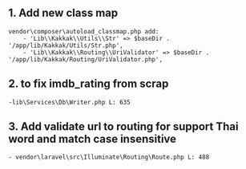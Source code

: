 ## 1. Add new class map
    vendor\composer\autoload_classmap.php add:
        - 'Lib\\Kakkak\\Utils\\Str' => $baseDir . '/app/lib/Kakkak/Utils/Str.php',
        - 'Lib\\Kakkak\\Routing\\UriValidator' => $baseDir . '/app/lib/Kakkak/Routing/UriValidator.php',

## 2. to fix imdb_rating from scrap
    -lib\Services\Db\Writer.php L: 635

## 3. Add validate url to routing for support Thai word and match case insensitive
    - vendor\laravel\src\Illuminate\Routing\Route.php L: 488